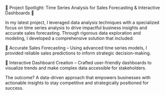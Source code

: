 🌟 Project Spotlight: Time Series Analysis for Sales Forecasting & Interactive Dashboards 🌟

In my latest project, I leveraged data analysis techniques with a specialized focus on time series analysis to drive impactful business insights and accurate sales forecasting. Through rigorous data exploration and modeling, I developed a comprehensive solution that included:

🔹 Accurate Sales Forecasting – Using advanced time series models, I provided reliable sales predictions to inform strategic decision-making.

🔹 Interactive Dashboard Creation – Crafted user-friendly dashboards to visualize trends and make complex data accessible for stakeholders.

The outcome? A data-driven approach that empowers businesses with actionable insights to stay competitive and strategically positioned for success.
